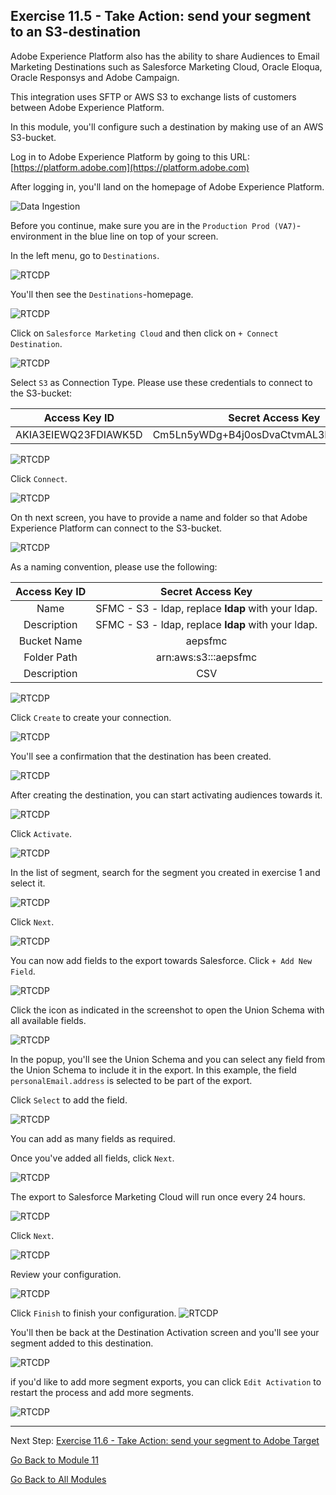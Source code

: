 ## Exercise 11.5 - Take Action: send your segment to an S3-destination

Adobe Experience Platform also has the ability to share Audiences to Email Marketing Destinations such as Salesforce Marketing Cloud, Oracle Eloqua, Oracle Responsys and Adobe Campaign.

This integration uses SFTP or AWS S3 to exchange lists of customers between Adobe Experience Platform.

In this module, you'll configure such a destination by making use of an AWS S3-bucket.

Log in to Adobe Experience Platform by going to this URL: [https://platform.adobe.com](https://platform.adobe.com)

After logging in, you'll land on the homepage of Adobe Experience Platform.

![Data Ingestion](./images/home.png)

Before you continue, make sure you are in the ``Production Prod (VA7)``-environment in the blue line on top of your screen.

In the left menu, go to ``Destinations``.

![RTCDP](./images/rtcdpmenudest.png)

You'll then see the ``Destinations``-homepage.

![RTCDP](./images/rtcdp.png)

Click on ``Salesforce Marketing Cloud`` and then click on ``+ Connect Destination``.

![RTCDP](./images/rtcdpsf.png)

Select ``S3`` as Connection Type. Please use these credentials to connect to the S3-bucket:

| Access Key ID             | Secret Access Key             |
|:-----------------------:| :-----------------------:| 
| AKIA3EIEWQ23FDIAWK5D |Cm5Ln5yWDg+B4j0osDvaCtvmAL3EdXAF38jiSfvo| 

![RTCDP](./images/rtcdpsfs3.png)

Click ``Connect``.

![RTCDP](./images/rtcdpsfs3connect.png)

On th next screen, you have to provide a name and folder so that Adobe Experience Platform can connect to the S3-bucket.

![RTCDP](./images/rtcdpsfs3connect1.png)

As a naming convention, please use the following:

| Access Key ID             | Secret Access Key             |
|:-----------------------:| :-----------------------:| 
| Name |SFMC - S3 - ldap, replace **ldap** with your ldap.|
| Description |SFMC - S3 - ldap, replace **ldap** with your ldap.| 
| Bucket Name |aepsfmc| 
| Folder Path |arn:aws:s3:::aepsfmc| 
| Description |CSV| 

![RTCDP](./images/rtcdpsfs3connect2.png)

Click ``Create`` to create your connection.

![RTCDP](./images/rtcdpsfs3connect2create.png)

You'll see a confirmation that the destination has been created.

![RTCDP](./images/rtcdpsfs3connect2created.png)

After creating the destination, you can start activating audiences towards it.

![RTCDP](./images/rtcdpsfs3connect2created1.png)

Click ``Activate``.

![RTCDP](./images/rtcdpsfs3connect2created1act.png)

In the list of segment, search for the segment you created in exercise 1 and select it.

![RTCDP](./images/s3a.png)

Click ``Next``.

![RTCDP](./images/s3b.png)

You can now add fields to the export towards Salesforce. Click ``+ Add New Field``.

![RTCDP](./images/s3c.png)

Click the icon as indicated in the screenshot to open the Union Schema with all available fields.

![RTCDP](./images/s3d.png)

In the popup, you'll see the Union Schema and you can select any field from the Union Schema to include it in the export. In this example, the field ``personalEmail.address`` is selected to be part of the export. 

Click ``Select`` to add the field. 

![RTCDP](./images/s3e.png)

You can add as many fields as required.

Once you've added all fields, click ``Next``.

![RTCDP](./images/s3b.png)

The export to Salesforce Marketing Cloud will run once every 24 hours.

![RTCDP](./images/s3f.png)
 
Click ``Next``.

![RTCDP](./images/s3b.png)

Review your configuration.

![RTCDP](./images/s3g.png)

Click ``Finish`` to finish your configuration.
![RTCDP](./images/s3i.png)

You'll then be back at the Destination Activation screen and you'll see your segment added to this destination.

![RTCDP](./images/s3j.png)

if you'd like to add more segment exports, you can click ``Edit Activation`` to restart the process and add more segments.

![RTCDP](./images/s3k.png)

---

Next Step: [Exercise 11.6 - Take Action: send your segment to Adobe Target](./ex6.md)

[Go Back to Module 11](./README.md)

[Go Back to All Modules](../README.md)
